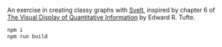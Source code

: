 An exercise in creating classy graphs with [Svelt](https://svelte.technology/), inspired by chapter 6 of [The Visual Display of Quantitative Information](https://www.amazon.com/Visual-Display-Quantitative-Information/dp/0961392142) by Edward R. Tufte.

```sh
npm i
npm run build
```
